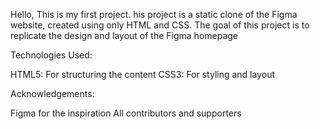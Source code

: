 Hello, This is my first project.
his project is a static clone of the Figma website, created using only HTML and CSS. The goal of this project is to replicate the design and layout of the Figma homepage

Technologies Used:

HTML5: For structuring the content
CSS3: For styling and layout

Acknowledgements:

Figma for the inspiration
All contributors and supporters
